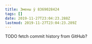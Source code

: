 ```yaml
---
title: Змены ў 8369028424
tags: []
date: 2019-11-27T23:04:23.288Z
lastmod: 2019-11-27T23:04:23.289Z
---
```


TODO fetch commit history from GitHub?
